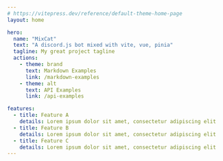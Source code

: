 ```yaml
---
# https://vitepress.dev/reference/default-theme-home-page
layout: home

hero:
  name: "MixCat"
  text: "A discord.js bot mixed with vite, vue, pinia"
  tagline: My great project tagline
  actions:
    - theme: brand
      text: Markdown Examples
      link: /markdown-examples
    - theme: alt
      text: API Examples
      link: /api-examples

features:
  - title: Feature A
    details: Lorem ipsum dolor sit amet, consectetur adipiscing elit
  - title: Feature B
    details: Lorem ipsum dolor sit amet, consectetur adipiscing elit
  - title: Feature C
    details: Lorem ipsum dolor sit amet, consectetur adipiscing elit
---
```


